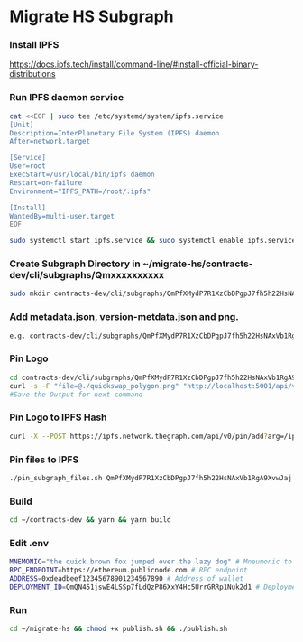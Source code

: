# Migrate HS Subgraph

### Install IPFS

https://docs.ipfs.tech/install/command-line/#install-official-binary-distributions

### Run IPFS daemon service
```bash
cat <<EOF | sudo tee /etc/systemd/system/ipfs.service
[Unit]
Description=InterPlanetary File System (IPFS) daemon
After=network.target

[Service]
User=root
ExecStart=/usr/local/bin/ipfs daemon
Restart=on-failure
Environment="IPFS_PATH=/root/.ipfs"

[Install]
WantedBy=multi-user.target
EOF
```
```bash
sudo systemctl start ipfs.service && sudo systemctl enable ipfs.service
```
### Create Subgraph Directory in ~/migrate-hs/contracts-dev/cli/subgraphs/Qmxxxxxxxxxx
```bash
sudo mkdir contracts-dev/cli/subgraphs/QmPfXMydP7R1XzCbDPgpJ7fh5h22HsNAxVb1RgA9XvwJaj # HS Deployment ID
```
### Add metadata.json, version-metdata.json and png. 

```bash
e.g. contracts-dev/cli/subgraphs/QmPfXMydP7R1XzCbDPgpJ7fh5h22HsNAxVb1RgA9XvwJaj
```
### Pin Logo
```bash
cd contracts-dev/cli/subgraphs/QmPfXMydP7R1XzCbDPgpJ7fh5h22HsNAxVb1RgA9XvwJaj
curl -s -F "file=@./quickswap_polygon.png" "http://localhost:5001/api/v0/add" | jq -r '.Hash'
#Save the Output for next command
```
### Pin Logo to IPFS Hash
```bash
curl -X --POST https://ipfs.network.thegraph.com/api/v0/pin/add?arg=/ipfs/Qmhash-output-from-above-command
```
### Pin files to IPFS
```bash
./pin_subgraph_files.sh QmPfXMydP7R1XzCbDPgpJ7fh5h22HsNAxVb1RgA9XvwJaj hs-network migrated-network
```

### Build

```bash
cd ~/contracts-dev && yarn && yarn build
```

### Edit .env
```bash
MNEMONIC="the quick brown fox jumped over the lazy dog" # Mneumonic to funded wallet
RPC_ENDPOINT=https://ethereum.publicnode.com # RPC endpoint
ADDRESS=0xdeadbeef12345678901234567890 # Address of wallet
DEPLOYMENT_ID=QmQN451jswE4LSSp7fLdQzP86XxY4Hc5UrrGRRp1Nuk2d1 # Deployment ID on HS
```

### Run
```bash
cd ~/migrate-hs && chmod +x publish.sh && ./publish.sh
```
